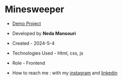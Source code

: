 # Minesweeper
- [Demo Project](https://nedamnsri.github.io/Minesweeper/)

- Developed by **Neda Mansouri**

- Created - 2024-5-4

- Technologies Used - Html, css, js

- Role - Frontend

- How to reach me : with my [instagram](https://www.instagram.com/frontendneda) and [linkedin](https://www.linkedin.com/in/nedamansouri)
